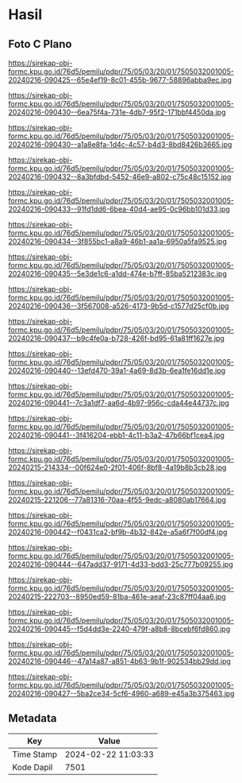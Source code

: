 # Hasil

## Foto C Plano

https://sirekap-obj-formc.kpu.go.id/76d5/pemilu/pdpr/75/05/03/20/01/7505032001005-20240216-090425--65e4ef19-8c01-455b-9677-58896abba9ec.jpg

https://sirekap-obj-formc.kpu.go.id/76d5/pemilu/pdpr/75/05/03/20/01/7505032001005-20240216-090430--6ea75f4a-731e-4db7-95f2-171bbf4450da.jpg

https://sirekap-obj-formc.kpu.go.id/76d5/pemilu/pdpr/75/05/03/20/01/7505032001005-20240216-090430--a1a8e8fa-1d4c-4c57-b4d3-8bd8426b3665.jpg

https://sirekap-obj-formc.kpu.go.id/76d5/pemilu/pdpr/75/05/03/20/01/7505032001005-20240216-090432--8a3bfdbd-5452-46e9-a802-c75c48c15152.jpg

https://sirekap-obj-formc.kpu.go.id/76d5/pemilu/pdpr/75/05/03/20/01/7505032001005-20240216-090433--91fd1dd6-6bea-40d4-ae95-0c96bb101d33.jpg

https://sirekap-obj-formc.kpu.go.id/76d5/pemilu/pdpr/75/05/03/20/01/7505032001005-20240216-090434--3f855bc1-a8a9-46b1-aa1a-6950a5fa9525.jpg

https://sirekap-obj-formc.kpu.go.id/76d5/pemilu/pdpr/75/05/03/20/01/7505032001005-20240216-090435--5e3de1c6-a1dd-474e-b7ff-85ba5212383c.jpg

https://sirekap-obj-formc.kpu.go.id/76d5/pemilu/pdpr/75/05/03/20/01/7505032001005-20240216-090436--3f567008-a526-4173-9b5d-c1577d25cf0b.jpg

https://sirekap-obj-formc.kpu.go.id/76d5/pemilu/pdpr/75/05/03/20/01/7505032001005-20240216-090437--b9c4fe0a-b728-426f-bd95-61a81ff1627e.jpg

https://sirekap-obj-formc.kpu.go.id/76d5/pemilu/pdpr/75/05/03/20/01/7505032001005-20240216-090440--13efd470-39a1-4a69-8d3b-6ea1fe16dd1e.jpg

https://sirekap-obj-formc.kpu.go.id/76d5/pemilu/pdpr/75/05/03/20/01/7505032001005-20240216-090441--7c3a1df7-aa6d-4b97-956c-cda44e44737c.jpg

https://sirekap-obj-formc.kpu.go.id/76d5/pemilu/pdpr/75/05/03/20/01/7505032001005-20240216-090441--3f416204-ebb1-4c11-b3a2-47b66bf1cea4.jpg

https://sirekap-obj-formc.kpu.go.id/76d5/pemilu/pdpr/75/05/03/20/01/7505032001005-20240215-214334--00f624e0-2f01-406f-8bf8-4a19b8b3cb28.jpg

https://sirekap-obj-formc.kpu.go.id/76d5/pemilu/pdpr/75/05/03/20/01/7505032001005-20240215-221206--77a81316-70aa-4f55-9edc-a8080ab17664.jpg

https://sirekap-obj-formc.kpu.go.id/76d5/pemilu/pdpr/75/05/03/20/01/7505032001005-20240216-090442--f0431ca2-bf9b-4b32-842e-a5a6f7f00df4.jpg

https://sirekap-obj-formc.kpu.go.id/76d5/pemilu/pdpr/75/05/03/20/01/7505032001005-20240216-090444--647add37-9171-4d33-bdd3-25c777b09255.jpg

https://sirekap-obj-formc.kpu.go.id/76d5/pemilu/pdpr/75/05/03/20/01/7505032001005-20240215-222703--8950ed59-81ba-461e-aeaf-23c87ff04aa6.jpg

https://sirekap-obj-formc.kpu.go.id/76d5/pemilu/pdpr/75/05/03/20/01/7505032001005-20240216-090445--f5d4dd3e-2240-479f-a8b8-8bcebf6fd860.jpg

https://sirekap-obj-formc.kpu.go.id/76d5/pemilu/pdpr/75/05/03/20/01/7505032001005-20240216-090446--47a14a87-a851-4b63-9b1f-902534bb29dd.jpg

https://sirekap-obj-formc.kpu.go.id/76d5/pemilu/pdpr/75/05/03/20/01/7505032001005-20240216-090427--5ba2ce34-5cf6-4960-a689-e45a3b375463.jpg


## Metadata

| Key        | Value               |
| ---------- | ------------------- |
| Time Stamp | 2024-02-22 11:03:33 |
| Kode Dapil | 7501                |



